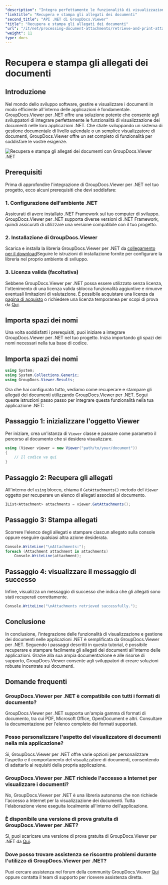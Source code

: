```yaml
---
"description": "Integra perfettamente le funzionalità di visualizzazione dei documenti nelle tue applicazioni .NET con GroupDocs.Viewer per .NET. Recupera e stampa gli allegati dei documenti senza sforzo."
"linktitle": "Recupera e stampa gli allegati dei documenti"
"second_title": "API .NET di GroupDocs.Viewer"
"title": "Recupera e stampa gli allegati dei documenti"
"url": "/it/net/processing-document-attachments/retrieve-and-print-attachments/"
"weight": 11
type: docs
---
```

# Recupera e stampa gli allegati dei documenti

## Introduzione
Nel mondo dello sviluppo software, gestire e visualizzare i documenti in modo efficiente all'interno delle applicazioni è fondamentale. GroupDocs.Viewer per .NET offre una soluzione potente che consente agli sviluppatori di integrare perfettamente le funzionalità di visualizzazione dei documenti nelle loro applicazioni .NET. Che stiate sviluppando un sistema di gestione documentale di livello aziendale o un semplice visualizzatore di documenti, GroupDocs.Viewer offre un set completo di funzionalità per soddisfare le vostre esigenze.

![Recupera e stampa gli allegati dei documenti con GroupDocs.Viewer .NET](/viewer/processing-document-attachments/retrieve-and-print-document-attachments.png)

## Prerequisiti
Prima di approfondire l'integrazione di GroupDocs.Viewer per .NET nel tuo progetto, ecco alcuni prerequisiti che devi soddisfare:
### 1. Configurazione dell'ambiente .NET
Assicurati di avere installato .NET Framework sul tuo computer di sviluppo. GroupDocs.Viewer per .NET supporta diverse versioni di .NET Framework, quindi assicurati di utilizzare una versione compatibile con il tuo progetto.
### 2. Installazione di GroupDocs.Viewer
Scarica e installa la libreria GroupDocs.Viewer per .NET da [collegamento per il download](https://releases.groupdocs.com/viewer/net/)Seguire le istruzioni di installazione fornite per configurare la libreria nel proprio ambiente di sviluppo.
### 3. Licenza valida (facoltativa)
Sebbene GroupDocs.Viewer per .NET possa essere utilizzato senza licenza, l'ottenimento di una licenza valida sblocca funzionalità aggiuntive e rimuove eventuali limitazioni di valutazione. È possibile acquistare una licenza da [pagina di acquisto](https://purchase.groupdocs.com/buy) o richiedere una licenza temporanea per scopi di prova da [Qui](https://purchase.groupdocs.com/temporary-license/).

## Importa spazi dei nomi
Una volta soddisfatti i prerequisiti, puoi iniziare a integrare GroupDocs.Viewer per .NET nel tuo progetto. Inizia importando gli spazi dei nomi necessari nella tua base di codice.
## Importa spazi dei nomi
```csharp
using System;
using System.Collections.Generic;
using GroupDocs.Viewer.Results;
```

Ora che hai configurato tutto, vediamo come recuperare e stampare gli allegati dei documenti utilizzando GroupDocs.Viewer per .NET. Segui queste istruzioni passo passo per integrare questa funzionalità nella tua applicazione .NET:
## Passaggio 1: inizializzare l'oggetto Viewer
Per iniziare, crea un'istanza di `Viewer` classe e passare come parametro il percorso al documento che si desidera visualizzare.
```csharp
using (Viewer viewer = new Viewer("path/to/your/document"))
{
    // Il codice va qui
}
```
## Passaggio 2: Recupera gli allegati
All'interno del `using` blocco, chiama il `GetAttachments()` metodo del `Viewer` oggetto per recuperare un elenco di allegati associati al documento.
```csharp
IList<Attachment> attachments = viewer.GetAttachments();
```
## Passaggio 3: Stampa allegati
Scorrere l'elenco degli allegati e stampare ciascun allegato sulla console oppure eseguire qualsiasi altra azione desiderata.
```csharp
Console.WriteLine("\nAttachments:");
foreach (Attachment attachment in attachments)
    Console.WriteLine(attachment);
```
## Passaggio 4: visualizzare il messaggio di successo
Infine, visualizza un messaggio di successo che indica che gli allegati sono stati recuperati correttamente.
```csharp
Console.WriteLine("\nAttachments retrieved successfully.");
```

## Conclusione
In conclusione, l'integrazione delle funzionalità di visualizzazione e gestione dei documenti nelle applicazioni .NET è semplificata da GroupDocs.Viewer per .NET. Seguendo i passaggi descritti in questo tutorial, è possibile recuperare e stampare facilmente gli allegati dei documenti all'interno delle applicazioni. Grazie alla sua ampia documentazione e alle risorse di supporto, GroupDocs.Viewer consente agli sviluppatori di creare soluzioni robuste incentrate sui documenti.
## Domande frequenti
### GroupDocs.Viewer per .NET è compatibile con tutti i formati di documento?
GroupDocs.Viewer per .NET supporta un'ampia gamma di formati di documento, tra cui PDF, Microsoft Office, OpenDocument e altri. Consultare la documentazione per l'elenco completo dei formati supportati.
### Posso personalizzare l'aspetto del visualizzatore di documenti nella mia applicazione?
Sì, GroupDocs.Viewer per .NET offre varie opzioni per personalizzare l'aspetto e il comportamento del visualizzatore di documenti, consentendo di adattarlo ai requisiti della propria applicazione.
### GroupDocs.Viewer per .NET richiede l'accesso a Internet per visualizzare i documenti?
No, GroupDocs.Viewer per .NET è una libreria autonoma che non richiede l'accesso a Internet per la visualizzazione dei documenti. Tutta l'elaborazione viene eseguita localmente all'interno dell'applicazione.
### È disponibile una versione di prova gratuita di GroupDocs.Viewer per .NET?
Sì, puoi scaricare una versione di prova gratuita di GroupDocs.Viewer per .NET da [Qui](https://releases.groupdocs.com/).
### Dove posso trovare assistenza se riscontro problemi durante l'utilizzo di GroupDocs.Viewer per .NET?
Puoi cercare assistenza nel forum della community GroupDocs.Viewer [Qui](https://forum.groupdocs.com/c/viewer/9) oppure contatta il team di supporto per ricevere assistenza diretta.